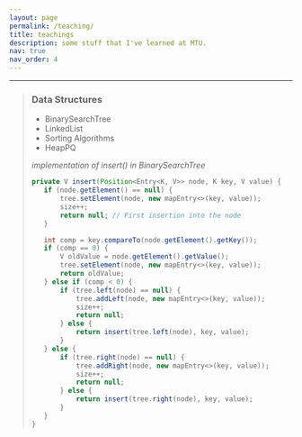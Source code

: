 ```yaml
---
layout: page
permalink: /teaching/
title: teachings
description: some stuff that I've learned at MTU.
nav: true
nav_order: 4
---
```


---

> ### Data Structures
> - BinarySearchTree
> - LinkedList
> - Sorting Algorithms
> - HeapPQ
>
> *implementation of insert() in BinarySearchTree*
>
> ```java
> private V insert(Position<Entry<K, V>> node, K key, V value) {
>    if (node.getElement() == null) {
>        tree.setElement(node, new mapEntry<>(key, value));
>        size++;
>        return null; // First insertion into the node
>    }
>
>    int comp = key.compareTo(node.getElement().getKey());
>    if (comp == 0) {
>        V oldValue = node.getElement().getValue();
>        tree.setElement(node, new mapEntry<>(key, value)); 
>        return oldValue;
>    } else if (comp < 0) {
>        if (tree.left(node) == null) {
>            tree.addLeft(node, new mapEntry<>(key, value));
>            size++;
>            return null;
>        } else {
>            return insert(tree.left(node), key, value);
>        }
>    } else {
>        if (tree.right(node) == null) {
>            tree.addRight(node, new mapEntry<>(key, value));
>            size++;
>            return null;
>        } else {
>            return insert(tree.right(node), key, value);
>        }
>    }
> }
> ```

      

